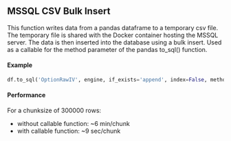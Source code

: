 MSSQL CSV Bulk Insert
-------
This function writes data from a pandas dataframe to a temporary csv file. The temporary file is shared with the Docker container hosting the MSSQL server. The data is then inserted into the database using a bulk insert. Used as a callable for the method parameter of the pandas to_sql() function.


#### Example
~~~ python
df.to_sql('OptionRawIV', engine, if_exists='append', index=False, method=mssql_bulk_insert), number=1)
~~~

#### Performance
For a chunksize of 300000 rows:
  * without callable function: ~6 min/chunk
  * with callable function: ~9 sec/chunk
